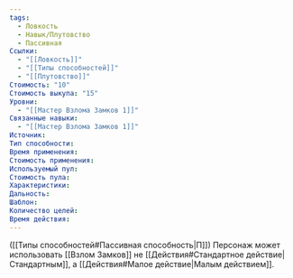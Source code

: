 ```yaml
---
tags:
  - Ловкость
  - Навык/Плутовство
  - Пассивная
Ссылки:
  - "[[Ловкость]]"
  - "[[Типы способностей]]"
  - "[[Плутовство]]"
Стоимость: "10"
Стоимость выкупа: "15"
Уровни:
  - "[[Мастер Взлома Замков 1]]"
Связанные навыки:
  - "[[Мастер Взлома Замков 1]]"
Источник:
Тип способности:
Время применения:
Стоимость применения:
Используемый пул:
Стоимость пула:
Характеристики:
Дальность:
Шаблон:
Количество целей:
Время действия:
---
```

([[Типы способностей#Пассивная способность|П]]) Персонаж может использовать [[Взлом Замков]] не [[Действия#Стандартное действие|Стандартным]], а [[Действия#Малое действие|Малым действием]]. 